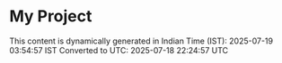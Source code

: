 # My Project

This content is dynamically generated in Indian Time (IST): 2025-07-19 03:54:57 IST
Converted to UTC: 2025-07-18 22:24:57 UTC
